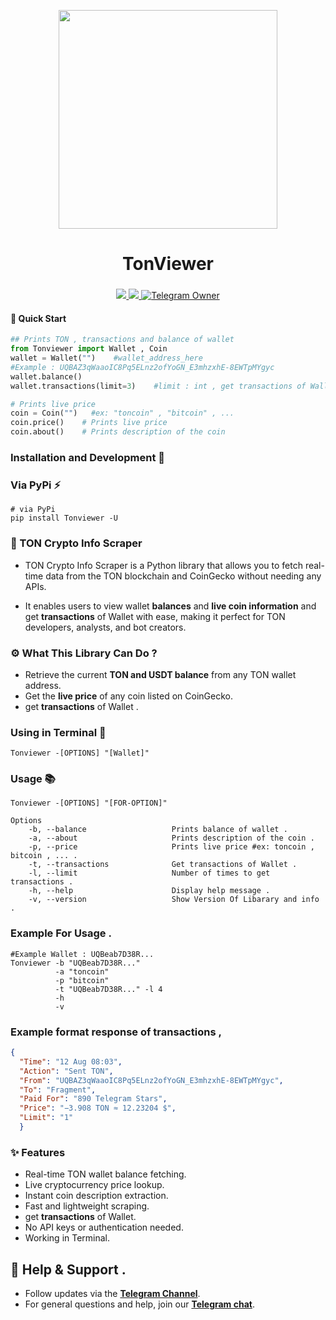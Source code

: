 <p align="center">
  <img align="center" width="350" src="https://github.com/user-attachments/assets/779356f9-84af-4247-83f0-32be2229c569" />

  <h1 align="center">TonViewer</h1>
  <h3 align="center"></h3>
</p>


<p align="center">

<a href="https://pypi.org/project/Tonviewer/">
    <img src="https://img.shields.io/pypi/v/Tonviewer?color=red&logo=pypi&logoColor=red">
  </a>

  <a href="https://t.me/Pycodz">
    <img src="https://img.shields.io/badge/Telegram-Channel-blue.svg?logo=telegram">
  </a>
  
  <a href="https://t.me/DevZ44d" target="_blank">
    <img alt="Telegram Owner" src="https://img.shields.io/badge/Telegram-Owner-red.svg?logo=telegram" />
  </a>
</p>

#### 🚀 Quick Start
```python
## Prints TON , transactions and balance of wallet
from Tonviewer import Wallet , Coin
wallet = Wallet("")    #wallet_address_here
#Example : UQBAZ3qWaaoIC8Pq5ELnz2ofYoGN_E3mhzxhE-8EWTpMYgyc
wallet.balance()
wallet.transactions(limit=3)    #limit : int , get transactions of Wallet default = 1

# Prints live price
coin = Coin("")   #ex: "toncoin" , "bitcoin" , ...
coin.price()    # Prints live price
coin.about()    # Prints description of the coin
```

### Installation and Development 🚀

### Via PyPi ⚡️
```shell
# via PyPi
pip install Tonviewer -U
```

### 💎 TON Crypto Info Scraper

- TON Crypto Info Scraper is a Python library that allows you to fetch real-time data from the TON blockchain and CoinGecko without needing any APIs.

- It enables users to view wallet **balances** and **live coin information** and get **transactions** of Wallet with ease, making it perfect for TON developers, analysts, and bot creators.


### ⚙️ What This Library Can Do ?

- Retrieve the current **TON and USDT balance** from any TON wallet address.
- Get the **live price** of any coin listed on CoinGecko.
- get **transactions** of Wallet .


### Using in Terminal 🚀
```shell
Tonviewer -[OPTIONS] "[Wallet]"
```

### Usage 📚
```text
Tonviewer -[OPTIONS] "[FOR-OPTION]"

Options
    -b, --balance                   Prints balance of wallet .
    -a, --about                     Prints description of the coin .
    -p, --price                     Prints live price #ex: toncoin , bitcoin , ... .
    -t, --transactions              Get transactions of Wallet . 
    -l, --limit                     Number of times to get transactions .
    -h, --help                      Display help message .
    -v, --version                   Show Version Of Libarary and info .
```

### Example For Usage .
```shell
#Example Wallet : UQBeab7D38R...
Tonviewer -b "UQBeab7D38R..."
          -a "toncoin"
          -p "bitcoin"
          -t "UQBeab7D38R..." -l 4
          -h
          -v
```

### Example format response of transactions ,
```json
{
  "Time": "12 Aug 08:03",
  "Action": "Sent TON",
  "From": "UQBAZ3qWaaoIC8Pq5ELnz2ofYoGN_E3mhzxhE-8EWTpMYgyc",
  "To": "Fragment",
  "Paid For": "890 Telegram Stars",
  "Price": "−3.908 TON ≈ 12.23204 $",
  "Limit": "1"
  }
```

### ✨ Features

- Real-time TON wallet balance fetching.
- Live cryptocurrency price lookup.
- Instant coin description extraction.
- Fast and lightweight scraping.
- get **transactions** of Wallet.
- No API keys or authentication needed.
- Working in Terminal.


## 💬 Help & Support .
- Follow updates via the **[Telegram Channel](https://t.me/Pycodz)**.
- For general questions and help, join our **[Telegram chat](https://t.me/PyChTz)**.


